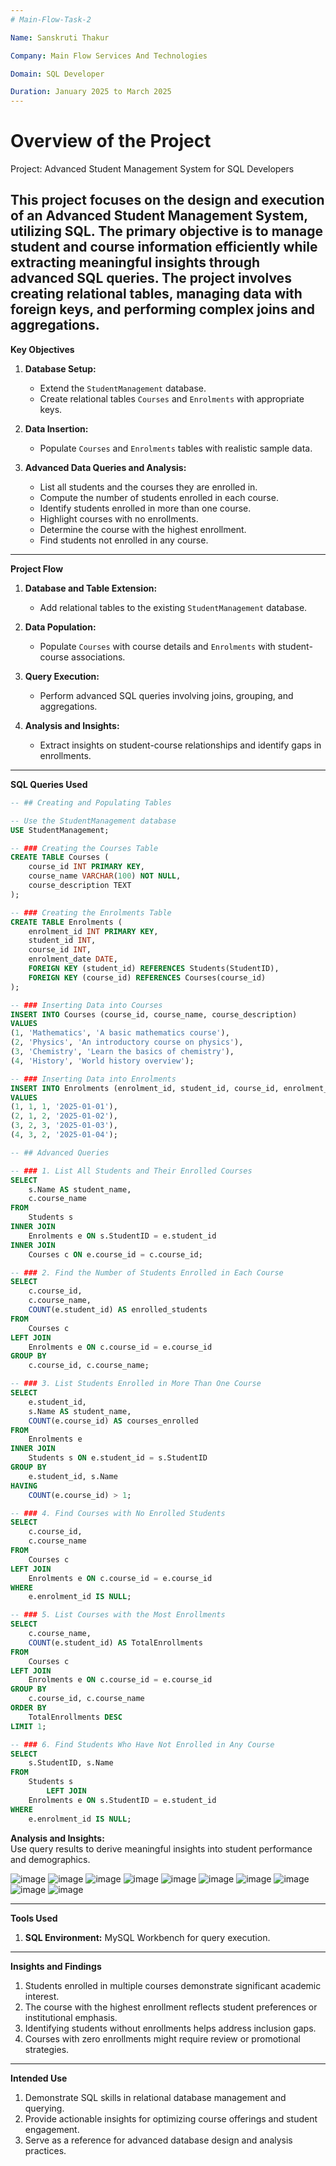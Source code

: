```yaml
--- 
# Main-Flow-Task-2

Name: Sanskruti Thakur

Company: Main Flow Services And Technologies

Domain: SQL Developer

Duration: January 2025 to March 2025
---
```


# Overview of the Project

Project: Advanced Student Management System for SQL Developers  

This project focuses on the design and execution of an **Advanced Student Management System**, utilizing SQL. The primary objective is to manage student and course information efficiently while extracting meaningful insights through advanced SQL queries. The project involves creating relational tables, managing data with foreign keys, and performing complex joins and aggregations.
---

**Key Objectives**  

1. **Database Setup:**  
   - Extend the `StudentManagement` database.  
   - Create relational tables `Courses` and `Enrolments` with appropriate keys.  

2. **Data Insertion:**  
   - Populate `Courses` and `Enrolments` tables with realistic sample data.  

3. **Advanced Data Queries and Analysis:**  
   - List all students and the courses they are enrolled in.  
   - Compute the number of students enrolled in each course.  
   - Identify students enrolled in more than one course.  
   - Highlight courses with no enrollments.  
   - Determine the course with the highest enrollment.  
   - Find students not enrolled in any course.  

---

**Project Flow**

1. **Database and Table Extension:**  
   - Add relational tables to the existing `StudentManagement` database.  

2. **Data Population:**  
   - Populate `Courses` with course details and `Enrolments` with student-course associations.  

3. **Query Execution:**  
   - Perform advanced SQL queries involving joins, grouping, and aggregations.  

4. **Analysis and Insights:**  
   - Extract insights on student-course relationships and identify gaps in enrollments.  

---

**SQL Queries Used**

```sql
-- ## Creating and Populating Tables

-- Use the StudentManagement database
USE StudentManagement;

-- ### Creating the Courses Table
CREATE TABLE Courses (
    course_id INT PRIMARY KEY,
    course_name VARCHAR(100) NOT NULL,
    course_description TEXT
);

-- ### Creating the Enrolments Table
CREATE TABLE Enrolments (
    enrolment_id INT PRIMARY KEY,
    student_id INT,
    course_id INT,
    enrolment_date DATE,
    FOREIGN KEY (student_id) REFERENCES Students(StudentID),
    FOREIGN KEY (course_id) REFERENCES Courses(course_id)
);

-- ### Inserting Data into Courses
INSERT INTO Courses (course_id, course_name, course_description)
VALUES
(1, 'Mathematics', 'A basic mathematics course'),
(2, 'Physics', 'An introductory course on physics'),
(3, 'Chemistry', 'Learn the basics of chemistry'),
(4, 'History', 'World history overview');

-- ### Inserting Data into Enrolments
INSERT INTO Enrolments (enrolment_id, student_id, course_id, enrolment_date)
VALUES
(1, 1, 1, '2025-01-01'),
(2, 1, 2, '2025-01-02'),
(3, 2, 3, '2025-01-03'),
(4, 3, 2, '2025-01-04');

-- ## Advanced Queries

-- ### 1. List All Students and Their Enrolled Courses
SELECT 
    s.Name AS student_name,
    c.course_name
FROM 
    Students s
INNER JOIN 
    Enrolments e ON s.StudentID = e.student_id
INNER JOIN 
    Courses c ON e.course_id = c.course_id;

-- ### 2. Find the Number of Students Enrolled in Each Course
SELECT 
    c.course_id,
    c.course_name,
    COUNT(e.student_id) AS enrolled_students
FROM 
    Courses c
LEFT JOIN 
    Enrolments e ON c.course_id = e.course_id
GROUP BY 
    c.course_id, c.course_name;

-- ### 3. List Students Enrolled in More Than One Course
SELECT 
    e.student_id,
    s.Name AS student_name,
    COUNT(e.course_id) AS courses_enrolled
FROM 
    Enrolments e
INNER JOIN 
    Students s ON e.student_id = s.StudentID
GROUP BY 
    e.student_id, s.Name
HAVING 
    COUNT(e.course_id) > 1;

-- ### 4. Find Courses with No Enrolled Students
SELECT 
    c.course_id,
    c.course_name
FROM 
    Courses c
LEFT JOIN 
    Enrolments e ON c.course_id = e.course_id
WHERE 
    e.enrolment_id IS NULL;

-- ### 5. List Courses with the Most Enrollments
SELECT 
    c.course_name, 
    COUNT(e.student_id) AS TotalEnrollments
FROM 
    Courses c
LEFT JOIN 
    Enrolments e ON c.course_id = e.course_id
GROUP BY 
    c.course_id, c.course_name
ORDER BY 
    TotalEnrollments DESC
LIMIT 1;

-- ### 6. Find Students Who Have Not Enrolled in Any Course
SELECT 
    s.StudentID, s.Name
FROM
    Students s
        LEFT JOIN
    Enrolments e ON s.StudentID = e.student_id
WHERE
    e.enrolment_id IS NULL;
```

**Analysis and Insights:**  
   Use query results to derive meaningful insights into student performance and demographics.
   
![image](https://github.com/user-attachments/assets/c6597616-11d5-465a-8a29-6fd373e06e6a)
![image](https://github.com/user-attachments/assets/56d39650-1188-4e8c-ad0a-a18c691c3b20)
![image](https://github.com/user-attachments/assets/2242bc1d-8e1a-4d51-85b8-fa497be8a53d)
![image](https://github.com/user-attachments/assets/c98ddd78-4bd0-481a-989e-246145e451e3)
![image](https://github.com/user-attachments/assets/5e118ab1-4a22-4d95-8ffa-4d59cb9c55fd)
![image](https://github.com/user-attachments/assets/ddb56a76-3fc8-48a5-9ff7-f71445367047)
![image](https://github.com/user-attachments/assets/0e6f8064-b1a0-46bb-9c80-f238dbed8404)
![image](https://github.com/user-attachments/assets/cb4e0e19-f0b4-4616-bb40-62b7c428da87)
![image](https://github.com/user-attachments/assets/4889cdce-1a02-4b2c-b623-4a6bb83dd7c5)
![image](https://github.com/user-attachments/assets/e6b8f8f8-d9c6-4c06-82fd-4bac78f87878)

---
**Tools Used**  

1. **SQL Environment:** MySQL Workbench for query execution.  

---

**Insights and Findings**  

1. Students enrolled in multiple courses demonstrate significant academic interest.  
2. The course with the highest enrollment reflects student preferences or institutional emphasis.  
3. Identifying students without enrollments helps address inclusion gaps.  
4. Courses with zero enrollments might require review or promotional strategies.  

---

**Intended Use**  

1. Demonstrate SQL skills in relational database management and querying.  
2. Provide actionable insights for optimizing course offerings and student engagement.  
3. Serve as a reference for advanced database design and analysis practices.
